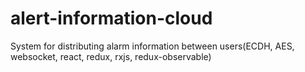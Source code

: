 # alert-information-cloud
System for distributing alarm information between users(ECDH, AES, websocket, react, redux, rxjs, redux-observable)
